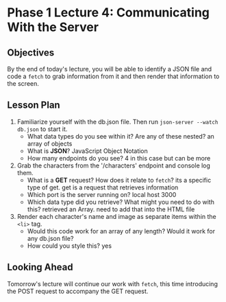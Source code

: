 # Phase 1 Lecture 4: Communicating With the Server

## Objectives

By the end of today's lecture, you will be able to identify a JSON file and code a `fetch` to grab information from it and then render that information to the screen.

## Lesson Plan

1. Familiarize yourself with the db.json file. Then run `json-server --watch db.json` to start it.
    - What data types do you see within it? Are any of these nested? an array of objects
    - What is **JSON**? JavaScript Object Notation
    - How many endpoints do you see? 4 in this case but can be more
2. Grab the characters from the '/characters' endpoint and console log them.
    - What is a **GET** request? How does it relate to `fetch`? its a specific type of get. get is a request that retrieves information
    - Which port is the server running on? local host 3000
    - Which data type did you retrieve? What might you need to do with this? retrieved an Array. need to add that into the HTML file
3. Render each character's name and image as separate items within the `<li>` tag.
    - Would this code work for an array of any length? Would it work for any db.json file?
    - How could you style this? yes

## Looking Ahead

Tomorrow's lecture will continue our work with `fetch`, this time introducing the POST request to accompany the GET request.